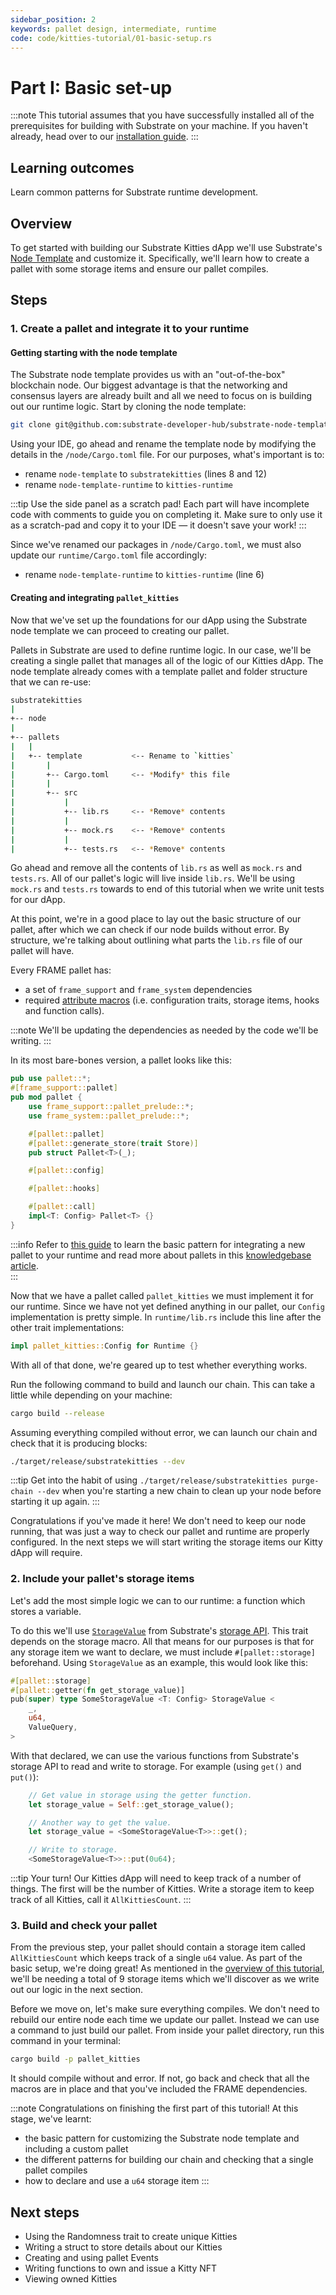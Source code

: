 ```yaml
---
sidebar_position: 2
keywords: pallet design, intermediate, runtime
code: code/kitties-tutorial/01-basic-setup.rs
---
```


# Part I: Basic set-up 

:::note
This tutorial assumes that you have successfully installed all of the prerequisites for building with Substrate on your machine.
If you haven't already, head over to our [installation guide][installation].
:::

## Learning outcomes

Learn common patterns for Substrate runtime development.

## Overview

To get started with building our Substrate Kitties dApp we'll use Substrate's [Node Template][substrate-node-template] 
and customize it. Specifically, we'll learn how to create a pallet with some storage items and ensure our pallet compiles.

## Steps

### 1. Create a pallet and integrate it to your runtime

#### Getting starting with the node template

The Substrate node template provides us with an "out-of-the-box" blockchain node. Our biggest advantage
is that the networking and consensus layers are already built and all we need to focus on is building out 
our runtime logic. Start by cloning the node template:

```bash
git clone git@github.com:substrate-developer-hub/substrate-node-template.git
```

Using your IDE, go ahead and rename the template node by modifying the details in the `/node/Cargo.toml` file. 
For our purposes, what's important is to:
- rename `node-template` to `substratekitties` (lines 8 and 12)
- rename `node-template-runtime` to `kitties-runtime` 

:::tip Use the side panel as a scratch pad! 
Each part will have incomplete code with comments to guide you on completing it. Make sure to only use it as a scratch-pad 
and copy it to your IDE &mdash; it doesn't save your work!
:::

Since we've renamed our packages in `/node/Cargo.toml`, we must also update our `runtime/Cargo.toml` file accordingly:
- rename `node-template-runtime` to `kitties-runtime`  (line 6)

#### Creating and integrating `pallet_kitties` 

Now that we've set up the foundations for our dApp using the Substrate node template we can proceed to creating our pallet.

Pallets in Substrate are used to define runtime logic. In our case, we'll be creating a single pallet that manages all of the
logic of our Kitties dApp. The node template already comes with a template pallet and folder structure that we can re-use:

```bash
substratekitties
|
+-- node
|
+-- pallets
|   |
|   +-- template           <-- Rename to `kitties`
|       |
|       +-- Cargo.toml     <-- *Modify* this file
|       |
|       +-- src
|           |
|           +-- lib.rs     <-- *Remove* contents
|           |
|           +-- mock.rs    <-- *Remove* contents
|           |
|           +-- tests.rs   <-- *Remove* contents
```

Go ahead and remove all the contents of `lib.rs` as well as `mock.rs` and `tests.rs`. All of our pallet's logic will live inside `lib.rs`. We'll 
be using `mock.rs` and `tests.rs` towards to end of this tutorial when we write unit tests for our dApp.

At this point, we're in a good place to lay out the basic structure of our pallet, after which we can check if our node builds without error. By structure, we're talking about outlining what parts the `lib.rs` file of our pallet will have.

Every FRAME pallet has:
- a set of `frame_support` and `frame_system` dependencies 
- required [attribute macros][macros-kb] (i.e. configuration traits, storage items, hooks and function calls).

:::note
We'll be updating the dependencies as needed by the code we'll be writing.
::: 

In its most bare-bones version, a pallet looks like this:

```rust
pub use pallet::*;
#[frame_support::pallet]
pub mod pallet {
	use frame_support::pallet_prelude::*;
	use frame_system::pallet_prelude::*;

	#[pallet::pallet]
    #[pallet::generate_store(trait Store)]
    pub struct Pallet<T>(_);

    #[pallet::config]

    #[pallet::hooks]

    #[pallet::call]
    impl<T: Config> Pallet<T> {}
}
```

:::info 
Refer to [this guide](./01-basics/basic-pallet-integration) to learn the basic pattern for integrating a new pallet to your runtime and 
read more about pallets in this [knowledgebase article][pallets-kb].  
::: 

Now that we have a pallet called `pallet_kitties` we must implement it for our runtime. Since we have not yet
defined anything in our pallet, our `Config` implementation is pretty simple. In `runtime/lib.rs` include this
line after the other trait implementations:

```rust
impl pallet_kitties::Config for Runtime {}
```
With all of that done, we're geared up to test whether everything works.

Run the following command to build and launch our chain. This can take a little while depending on your machine:
```bash
cargo build --release
```

Assuming everything compiled without error, we can launch our chain and check that it is producing blocks:

```bash
./target/release/substratekitties --dev
```

:::tip 
Get into the habit of using `./target/release/substratekitties purge-chain --dev` when you're starting a new chain to clean up your node before starting it up again.
:::

Congratulations if you've made it here! We don't need to keep our node running, that was just a way to check our pallet and runtime are 
properly configured. In the next steps we will start writing the storage items our Kitty dApp will require.

### 2. Include your pallet's storage items

Let's add the most simple logic we can to our runtime: a function which stores a variable.

To do this we'll use [`StorageValue`][storagevalue-rustdocs] from Substrate's [storage API][storage-api-rustdocs]. This trait depends 
on the storage macro. All that means for our purposes is that for any storage item we want to declare, we must include `#[pallet::storage]` beforehand. Using `StorageValue` as an example, this would look like this:

```rust
#[pallet::storage]
#[pallet::getter(fn get_storage_value)]
pub(super) type SomeStorageValue <T: Config> StorageValue <
    _,
    u64,
    ValueQuery,
>
```
With that declared, we can use the various functions from Substrate's storage API to read and write to 
storage. For example (using `get()` and `put()`):

```rust
    // Get value in storage using the getter function.
    let storage_value = Self::get_storage_value();

    // Another way to get the value.
    let storage_value = <SomeStorageValue<T>>::get();

    // Write to storage.
	<SomeStorageValue<T>>::put(0u64);
``` 

:::tip Your turn!
 Our Kitties dApp will need to keep track of a number of things. The first will be the number of Kitties. 
 Write a storage item to keep track of all Kitties, call it `AllKittiesCount`.
:::

### 3. Build and check your pallet

From the previous step, your pallet should contain a storage item called `AllKittiesCount` which keeps track of a
single `u64` value. As part of the basic setup, we're doing great! As mentioned in the [overview of this tutorial](overview),
we'll be needing a total of 9 storage items which we'll discover as we write out our logic in the next section.

Before we move on, let's make sure everything compiles. We don't need to rebuild our entire node each time we update our pallet.
Instead we can use a command to just build our pallet. From inside your pallet directory, run this command in your terminal:

```bash
cargo build -p pallet_kitties
```
It should compile without and error. If not, go back and check that all the macros are in place and that you've included the
FRAME dependencies.

:::note
Congratulations on finishing the first part of this tutorial! At this stage, we've learnt:
- the basic pattern for customizing the Substrate node template and including a custom pallet
- the different patterns for building our chain and checking that a single pallet compiles
- how to declare and use a `u64` storage item
:::
## Next steps

- Using the Randomness trait to create unique Kitties
- Writing a struct to store details about our Kitties
- Creating and using pallet Events
- Writing functions to own and issue a Kitty NFT
- Viewing owned Kitties

[installation]: https://substrate.dev/docs/en/knowledgebase/getting-started/
[substrate-node-template]: https://github.com/substrate-developer-hub/substrate-node-template
[pallets-kb]: https://substrate.dev/docs/en/knowledgebase/runtime/pallets
[macros-kb]: https://substrate.dev/docs/en/knowledgebase/runtime/macros#frame-v2-macros-and-attributes
[storagevalue-rustdocs]: https://substrate.dev/rustdocs/v3.0.0/frame_support/storage/trait.StorageValue.html
[storage-api-rustdocs]: https://substrate.dev/rustdocs/v3.0.0/frame_support/storage/index.html
